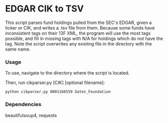 # EDGAR CIK to TSV

This script parses fund holdings pulled from the SEC's EDGAR, given a ticker or CIK, and writes a .tsv file from them. Because some funds have inconsistent tags on their 13F XML, the program will use the most tags possible, and fill in missing tags with N/A for holdings which do not have the tag. Note the script overwrites any existing file in the directory with the same name.

### Usage

To use, navigate to the directory where the script is located.

Then, run cikparser.py [CIK] [optional filename]:

```
python cikparser.py 0001166559 Gates_Foundation
```

### Dependencies

beautifulsoup4, requests
